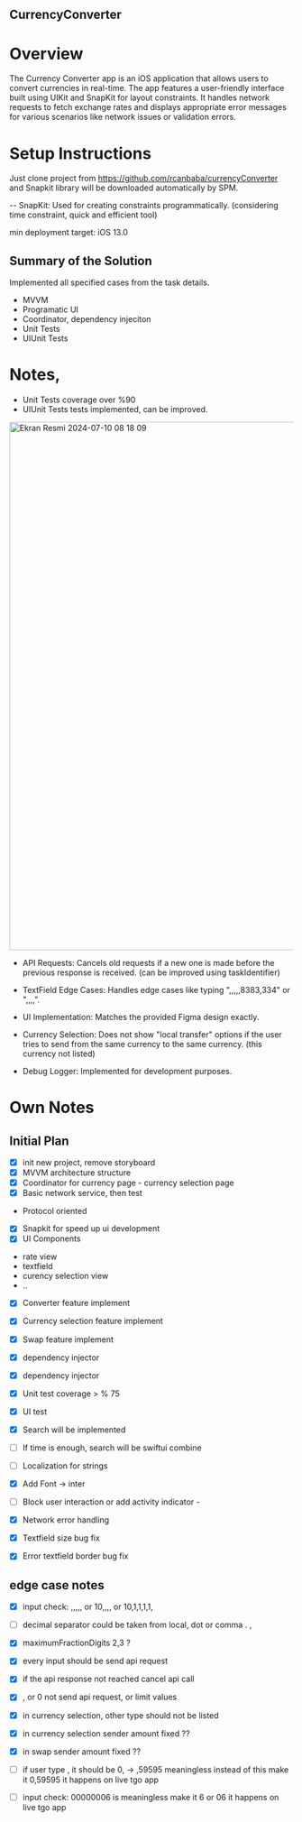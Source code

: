 ## CurrencyConverter


# Overview
The Currency Converter app is an iOS application that allows users to convert currencies in real-time. The app features a user-friendly interface built using UIKit and SnapKit for layout constraints. It handles network requests to fetch exchange rates and displays appropriate error messages for various scenarios like network issues or validation errors.

# Setup Instructions

Just clone project from https://github.com/rcanbaba/currencyConverter and Snapkit library will be downloaded automatically by SPM.

-- SnapKit: Used for creating constraints programmatically. (considering time constraint, quick and efficient tool)

min deployment target: iOS 13.0

## Summary of the Solution
Implemented all specified cases from the task details.

- MVVM
- Programatic UI
- Coordinator, dependency injeciton
- Unit Tests
- UIUnit Tests

# Notes,

- Unit Tests coverage over %90
- UIUnit Tests tests implemented, can be improved.

<img width="937" alt="Ekran Resmi 2024-07-10 08 18 09" src="https://github.com/rcanbaba/currencyConverter/assets/32519328/8584017e-db3e-4ac9-b11e-2f0a08d27587">

- API Requests: Cancels old requests if a new one is made before the previous response is received. (can be improved using taskIdentifier)

- TextField Edge Cases: Handles edge cases like typing ",,,,,8383,334" or ",,,,".

- UI Implementation: Matches the provided Figma design exactly.

- Currency Selection: Does not show "local transfer" options if the user tries to send from the same currency to the same currency. (this currency not listed)

- Debug Logger: Implemented for development purposes.


# Own Notes

## Initial Plan

- [x] init new project, remove storyboard
- [x] MVVM architecture structure
- [x] Coordinator for currency page - currency selection page
- [x] Basic network service, then test
- Protocol oriented
- [x] Snapkit for speed up ui development
- [x] UI Components
 - rate view
 - textfield
 - curency selection view
 - ..
- [x] Converter feature implement
- [x] Currency selection feature implement
- [x] Swap feature implement
- [x] dependency injector
- [x] dependency injector
 
- [x] Unit test coverage > % 75
- [x] UI test
- [x] Search will be implemented
- [ ] If time is enough, search will be swiftui combine

- [ ] Localization for strings
- [x] Add Font -> inter

- [ ] Block user interaction or add activity indicator -

- [x] Network error handling

- [x] Textfield size bug fix
- [x] Error textfield border bug fix



## edge case notes

- [x] input check: ,,,,, or 10,,,, or 10,1,1,1,1, 

- [ ] decimal separator could be taken from local, dot or comma . , 

- [x] maximumFractionDigits 2,3 ? 
- [x] every input should be send api request 
- [x] if the api response not reached cancel api call
- [x] , or 0 not send api request, or limit values
- [x] in currency selection, other type should not be listed
- [x] in currency selection sender amount fixed ??
- [x] in swap sender amount fixed ??
- [ ] if user type , it should be 0, -> ,59595 meaningless instead of this make it 0,59595 it happens on live tgo app
- [ ] input check: 00000006 is meaningless make it 6 or 06 it happens on live tgo app
